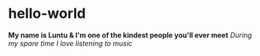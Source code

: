 # hello-world
**My name is Luntu & I'm one of the kindest people you'll ever meet**
*During my spare time I love listening to music*

